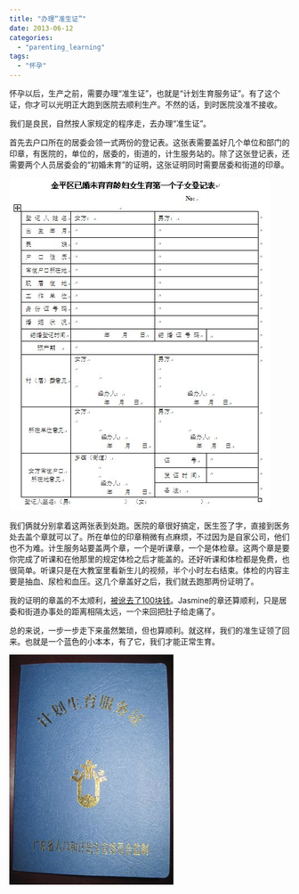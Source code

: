 ```yaml
---
title: "办理“准生证”"
date: 2013-06-12
categories: 
  - "parenting_learning"
tags: 
  - "怀孕"
---
```


怀孕以后，生产之前，需要办理“准生证”，也就是“计划生育服务证”。有了这个证，你才可以光明正大跑到医院去顺利生产。不然的话，到时医院没准不接收。

我们是良民，自然按人家规定的程序走，去办理“准生证”。

首先去户口所在的居委会领一式两份的登记表。这张表需要盖好几个单位和部门的印章，有医院的，单位的，居委的，街道的，计生服务站的。除了这张登记表，还需要两个人员居委会的“初婚未育”的证明，这张证明同时需要居委和街道的印章。

![准生证登记表](images/9024557816_679f339ea3_z.jpg)

我们俩就分别拿着这两张表到处跑。医院的章很好搞定，医生签了字，直接到医务处去盖个章就可以了。所在单位的印章稍微有点麻烦，不过因为是自家公司，他们也不为难。计生服务站要盖两个章，一个是听课章，一个是体检章。这两个章是要你完成了听课和在他那里的规定体检之后才能盖的。还好听课和体检都是免费，也很简单。听课只是在大教室里看新生儿的视频，半个小时左右结束。体检的内容主要是抽血、尿检和血压。这几个章盖好之后，我们就去跑那两份证明了。

我的证明的章盖的不太顺利，[被讹去了100块钱](http://www.jfsay.com/archives/752.html "盖章")。Jasmine的章还算顺利，只是居委和街道办事处的距离相隔太远，一个来回把肚子给走痛了。

总的来说，一步一步走下来虽然繁琐，但也算顺利。就这样，我们的准生证领了回来。也就是一个蓝色的小本本，有了它，我们才能正常生育。

![计划生育服务证](images/9022331193_7c4697fffc_z.jpg)
